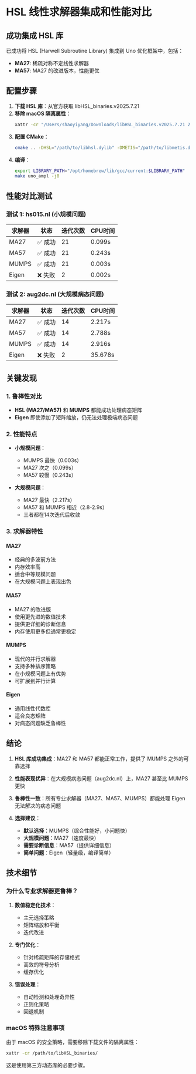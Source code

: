 # HSL 线性求解器集成和性能对比

## 成功集成 HSL 库

已成功将 HSL (Harwell Subroutine Library) 集成到 Uno 优化框架中，包括：
- **MA27**: 稀疏对称不定线性求解器
- **MA57**: MA27 的改进版本，性能更优

## 配置步骤

1. **下载 HSL 库**：从官方获取 libHSL_binaries.v2025.7.21
2. **移除 macOS 隔离属性**：
   ```bash
   xattr -cr "/Users/shaoyiyang/Downloads/libHSL_binaries.v2025.7.21 2/"
   ```
3. **配置 CMake**：
   ```bash
   cmake .. -DHSL="/path/to/libhsl.dylib" -DMETIS="/path/to/libmetis.dylib"
   ```
4. **编译**：
   ```bash
   export LIBRARY_PATH="/opt/homebrew/lib/gcc/current:$LIBRARY_PATH"
   make uno_ampl -j8
   ```

## 性能对比测试

### 测试 1: hs015.nl (小规模问题)

| 求解器 | 状态 | 迭代次数 | CPU时间 |
|--------|------|----------|---------|
| MA27   | ✅ 成功 | 21 | 0.099s |
| MA57   | ✅ 成功 | 21 | 0.243s |
| MUMPS  | ✅ 成功 | 21 | 0.003s |
| Eigen  | ❌ 失败 | 2  | 0.002s |

### 测试 2: aug2dc.nl (大规模病态问题)

| 求解器 | 状态 | 迭代次数 | CPU时间 |
|--------|------|----------|---------|
| MA27   | ✅ 成功 | 14 | 2.217s |
| MA57   | ✅ 成功 | 14 | 2.788s |
| MUMPS  | ✅ 成功 | 14 | 2.916s |
| Eigen  | ❌ 失败 | 2  | 35.678s |

## 关键发现

### 1. 鲁棒性对比
- **HSL (MA27/MA57)** 和 **MUMPS** 都能成功处理病态矩阵
- **Eigen** 即使添加了矩阵缩放，仍无法处理极端病态问题

### 2. 性能特点
- **小规模问题**：
  - MUMPS 最快（0.003s）
  - MA27 次之（0.099s）
  - MA57 较慢（0.243s）

- **大规模问题**：
  - MA27 最快（2.217s）
  - MA57 和 MUMPS 相近（2.8-2.9s）
  - 三者都在14次迭代后收敛

### 3. 求解器特性

#### MA27
- 经典的多波前方法
- 内存效率高
- 适合中等规模问题
- 在大规模问题上表现出色

#### MA57
- MA27 的改进版
- 使用更先进的数值技术
- 提供更详细的诊断信息
- 内存使用更多但通常更稳定

#### MUMPS
- 现代的并行求解器
- 支持多种排序策略
- 在小规模问题上有优势
- 可扩展到并行计算

#### Eigen
- 通用线性代数库
- 适合良态矩阵
- 对病态问题缺乏鲁棒性

## 结论

1. **HSL 库成功集成**：MA27 和 MA57 都能正常工作，提供了 MUMPS 之外的可靠选择

2. **性能表现优异**：在大规模病态问题（aug2dc.nl）上，MA27 甚至比 MUMPS 更快

3. **鲁棒性一致**：所有专业求解器（MA27、MA57、MUMPS）都能处理 Eigen 无法解决的病态问题

4. **选择建议**：
   - **默认选择**：MUMPS（综合性能好，小问题快）
   - **大规模问题**：MA27（速度最快）
   - **需要诊断信息**：MA57（提供详细信息）
   - **简单问题**：Eigen（轻量级，编译简单）

## 技术细节

### 为什么专业求解器更鲁棒？

1. **数值稳定化技术**：
   - 主元选择策略
   - 矩阵缩放和平衡
   - 迭代改进

2. **专门优化**：
   - 针对稀疏矩阵的存储格式
   - 高效的符号分析
   - 缓存优化

3. **错误处理**：
   - 自动检测和处理奇异性
   - 正则化策略
   - 回退机制

### macOS 特殊注意事项

由于 macOS 的安全策略，需要移除下载文件的隔离属性：
```bash
xattr -cr /path/to/libHSL_binaries/
```

这是使用第三方动态库的必要步骤。